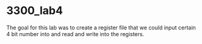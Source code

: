 # 3300_lab4
The goal for this lab was to create a register file that we could input certain 4 bit number into and read and write into the registers.
